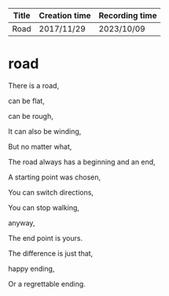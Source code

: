| Title | Creation time | Recording time |
| ----- | ------------- | -------------- |
| Road  | 2017/11/29    | 2023/10/09     |

# road

There is a road,

can be flat,

can be rough,

It can also be winding,

But no matter what,

The road always has a beginning and an end,

A starting point was chosen,

You can switch directions,

You can stop walking,

anyway,

The end point is yours.

The difference is just that,

happy ending,

Or a regrettable ending.
